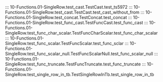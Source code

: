 ::: 10-Functions.01-SingleRow.test_cast.TestCast.test_ts5972
::: 10-Functions.01-SingleRow.test_cast.TestCast.test_cast_without_from
::: 10-Functions.01-SingleRow.test_concat.TestConcat.test_concat
::: 10-Functions.01-SingleRow.test_func_cast.TestFuncCast.test_func_cast
::: 10-Functions.01-SingleRow.test_func_char_scalar.TestFuncCharScalar.test_func_char_scalar
::: 10-Functions.01-SingleRow.test_func_scalar.TestFuncScalar.test_func_sclar
::: 10-Functions.01-SingleRow.test_func_scalar_null.TestFuncScalarNull.test_func_scalar_null
::: 10-Functions.01-SingleRow.test_func_truncate.TestFuncTruncate.test_func_truncate
::: 10-Functions.01-SingleRow.test_single_row_in_tb.TestSingleRowInTb.test_single_row_in_tb
